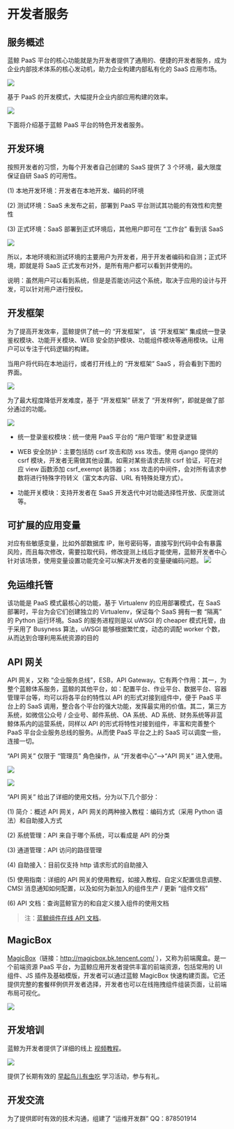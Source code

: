 # 开发者服务

## 服务概述
蓝鲸 PaaS 平台的核心功能就是为开发者提供了通用的、便捷的开发者服务，成为企业内部技术体系的核心发动机，助力企业构建内部私有化的 SaaS 应用市场。

![](../../assets/devall.png)

基于 PaaS 的开发模式，大幅提升企业内部应用构建的效率。

![](../../assets/devmoshi.png)

下面将介绍基于蓝鲸 PaaS 平台的特色开发者服务。

## 开发环境

按照开发者的习惯，为每个开发者自己创建的 SaaS 提供了 3 个环境，最大限度保证自研 SaaS 的可用性。

(1) 本地开发环境：开发者在本地开发、编码的环境

(2) 测试环境：SaaS 未发布之前，部署到 PaaS 平台测试其功能的有效性和完整性

(3) 正式环境：SaaS 部署到正式环境后，其他用户即可在 “工作台” 看到该 SaaS

![](../../assets/devenv.png)

所以，本地环境和测试环境的主要用户为开发者，用于开发者编码和自测；正式环境，即就是将 SaaS 正式发布对外，是所有用户都可以看到并使用的。

说明：虽然用户可以看到系统，但是是否能访问这个系统，取决于应用的设计与开发，可以针对用户进行授权。

## 开发框架

为了提高开发效率，蓝鲸提供了统一的 “开发框架”， 该 “开发框架” 集成统一登录鉴权模块、功能开关模块、WEB 安全防护模块、功能组件模块等通用模块。让用户可以专注于代码逻辑的构建。

当用户将代码在本地运行，或者打开线上的 “开发框架” SaaS ，将会看到下图的界面。

![](../../assets/framework.png)

为了最大程度降低开发难度，基于 “开发框架” 研发了 “开发样例”，即就是做了部分通过的功能。

![](../../assets/frameexample.png)

- 统一登录鉴权模块：统一使用 PaaS 平台的 “用户管理” 和登录逻辑

- WEB 安全防护：主要包括防 csrf 攻击和防 xss 攻击。使用 django 提供的 csrf 模块，开发者无需做其他设置。如需对某些请求去除 csrf 验证，可在对应 view 函数添加 csrf_exempt 装饰器； xss 攻击的中间件，会对所有请求参数将进行特殊字符转义（富文本内容、URL 有特殊处理方式）。

- 功能开关模块：支持开发者在 SaaS 开发迭代中对功能选择性开放、灰度测试等。

## 可扩展的应用变量

对应有些敏感变量，比如外部数据库 IP，账号密码等，直接写到代码中会有暴露风险，而且每次修改，需要拉取代码，修改提测上线后才能使用，蓝鲸开发者中心针对该场景，使用变量设置功能完全可以解决开发者的变量硬编码问题。
![](../../assets/varible.png)

## 免运维托管
该功能是 PaaS 模式最核心的功能，基于 Virtualenv 的应用部署模式，在
SaaS 部署时，平台为会它们创建独立的 Virtualenv，保证每个 SaaS 拥有一套 “隔离” 的 Python 运行环境。SaaS 的服务进程则是以 uWSGI 的 cheaper 模式托管，由于采用了 Busyness 算法，uWSGI 能够根据繁忙度，动态的调配 worker 个数，从而达到合理利用系统资源的目的


## API 网关

API 网关，又称 “企业服务总线”，ESB，API Gateway。它有两个作用：其一，为整个蓝鲸体系服务，蓝鲸的其他平台，如：配置平台、作业平台、数据平台、容器管理平台等，均可以将各平台的特性以 API 的形式对接到组件中，便于 PaaS 平台上的 SaaS 调用，整合各个平台的强大功能，发挥最实用的价值。其二，第三方系统，如微信公众号 / 企业号、邮件系统、OA 系统、AD 系统、财务系统等非蓝鲸体系内的运营系统，同样以 API 的形式将特性对接到组件，丰富和完善整个 PaaS 平台企业服务总线的服务。从而使 PaaS 平台之上的 SaaS 可以调度一些，连接一切。

“API 网关” 仅限于 “管理员” 角色操作，从 “开发者中心”—>“API 网关” 进入使用。

![](../../assets/image010.png)

![](../../assets/image009.png)

“API 网关” 给出了详细的使用文档，分为以下几个部分：

(1) 简介：概述 API 网关，API 网关的两种接入教程：编码方式（采用 Python 语法）和自助接入方式

(2) 系统管理：API 来自于哪个系统，可以看成是 API 的分类

(3) 通道管理：API 访问的路径管理

(4) 自助接入：目前仅支持 http 请求形式的自助接入

(5) 使用指南：详细的 API 网关的使用教程，如接入教程、自定义配置信息调整、CMSI 消息通知如何配置，以及如何为新加入的组件生产 / 更新 “组件文档”

(6) API 文档：查询蓝鲸官方的和自定义接入组件的使用文档

> 注：[蓝鲸组件在线 API 文档](5.1/API文档/BK_LOGIN/README.md)。


## MagicBox


[MagicBox](http://magicbox.bk.tencent.com/)（链接：http://magicbox.bk.tencent.com/ ），又称为前端魔盒。是一个前端资源 PaaS 平台，为蓝鲸应用开发者提供丰富的前端资源，包括常用的 UI 组件、JS 插件及基础模版，开发者可以通过蓝鲸 MagicBox 快速构建页面。它还提供完整的套餐样例供开发者选择，开发者也可以在线拖拽组件组装页面，让前端布局可视化。

![](../../assets/image011.png)

## 开发培训


蓝鲸为开发者提供了详细的线上 [视频教程](https://cloud.tencent.com/developer/edu/major-100008)。

![](../../assets/image013.png)

提供了长期有效的 [早起鸟儿有虫吃](https://bk.tencent.com/s-mart/community/question/440) 学习活动，参与有礼。

## 开发交流

为了提供即时有效的技术沟通，组建了 “运维开发群” QQ：878501914
